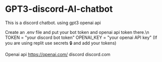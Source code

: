# GPT3-discord-AI-chatbot
This is a discord chatbot. using gpt3 openai api


Create an .env file and put your bot token and openai api token there.\n
TOKEN = "your discord bot token"
OPENAI_KEY = "your openai API key"
(If you are using replit use secrets 🔒 and add your tokens)


Openai api https://openai.com/
discord discord.com
